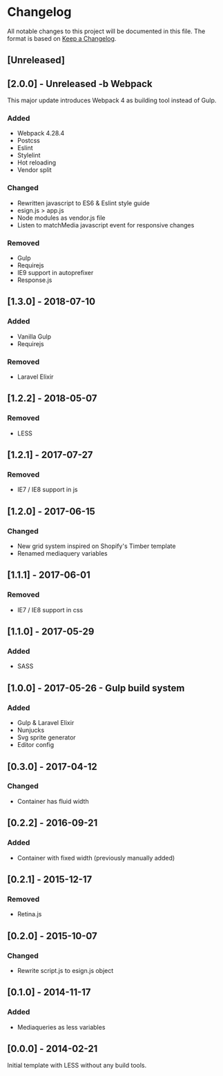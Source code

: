 # Changelog
All notable changes to this project will be documented in this file.
The format is based on [Keep a Changelog](https://keepachangelog.com/en/1.0.0/).

## [Unreleased]

## [2.0.0] - Unreleased -b Webpack
This major update introduces Webpack 4 as building tool instead of Gulp.

### Added
- Webpack 4.28.4
- Postcss
- Eslint
- Stylelint
- Hot reloading
- Vendor split

### Changed
- Rewritten javascript to ES6 & Eslint style guide
- esign.js > app.js
- Node modules as vendor.js file
- Listen to matchMedia javascript event for responsive changes

### Removed
- Gulp
- Requirejs
- IE9 support in autoprefixer
- Response.js


## [1.3.0] - 2018-07-10
### Added
- Vanilla Gulp
- Requirejs

### Removed
- Laravel Elixir


## [1.2.2] - 2018-05-07
### Removed
- LESS


## [1.2.1] - 2017-07-27
### Removed
- IE7 / IE8 support in js


## [1.2.0] - 2017-06-15
### Changed
- New grid system inspired on Shopify's Timber template
- Renamed mediaquery variables


## [1.1.1] - 2017-06-01
### Removed
- IE7 / IE8 support in css


## [1.1.0] - 2017-05-29
### Added
- SASS


## [1.0.0] - 2017-05-26 - Gulp build system
### Added
- Gulp & Laravel Elixir
- Nunjucks
- Svg sprite generator
- Editor config


## [0.3.0] - 2017-04-12
### Changed
- Container has fluid width


## [0.2.2] - 2016-09-21
### Added
- Container with fixed width (previously manually added)


## [0.2.1] - 2015-12-17
### Removed
- Retina.js


## [0.2.0] - 2015-10-07
### Changed
- Rewrite script.js to esign.js object


## [0.1.0] - 2014-11-17
### Added
- Mediaqueries as less variables


## [0.0.0] - 2014-02-21
Initial template with LESS without any build tools.
